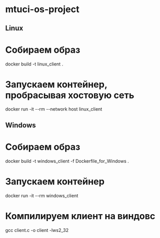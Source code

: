 # mtuci-os-project


## Linux


# Собираем образ
docker build -t linux_client .

# Запускаем контейнер, пробрасывая хостовую сеть
docker run -it --rm --network host linux_client 


## Windows

# Собираем образ
docker build -t windows_client  -f Dockerfile_for_Windows .

# Запускаем контейнер
docker run -it --rm windows_client


# Компилируем клиент на виндовс
gcc client.c -o client -lws2_32